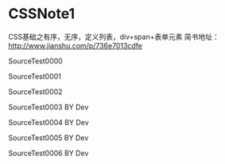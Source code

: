 ﻿# CSSNote1
CSS基础之有序，无序，定义列表，div+span+表单元素
简书地址：http://www.jianshu.com/p/736e7013cdfe


SourceTest0000

SourceTest0001 

SourceTest0002

SourceTest0003 BY Dev

SourceTest0004 BY Dev

SourceTest0005 BY Dev

SourceTest0006 BY Dev